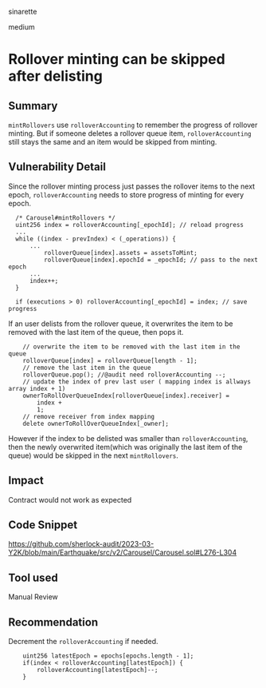 sinarette

medium

# Rollover minting can be skipped after delisting

## Summary
`mintRollovers` use `rolloverAccounting` to remember the progress of rollover minting. But if someone deletes a rollover queue item, `rolloverAccounting` still stays the same and an item would be skipped from minting.

## Vulnerability Detail
Since the rollover minting process just passes the rollover items to the next epoch, `rolloverAccounting` needs to store progress of minting for every epoch.
```solidity
  /* Carousel#mintRollovers */
  uint256 index = rolloverAccounting[_epochId]; // reload progress
  ...
  while ((index - prevIndex) < (_operations)) {
      ...
          rolloverQueue[index].assets = assetsToMint;
          rolloverQueue[index].epochId = _epochId; // pass to the next epoch
      ...
      index++;
  }

  if (executions > 0) rolloverAccounting[_epochId] = index; // save progress
```

If an user delists from the rollover queue, it overwrites the item to be removed with the last item of the queue, then pops it.
```solidity
    // overwrite the item to be removed with the last item in the queue
    rolloverQueue[index] = rolloverQueue[length - 1];
    // remove the last item in the queue
    rolloverQueue.pop(); //@audit need rolloverAccounting --;
    // update the index of prev last user ( mapping index is allways array index + 1)
    ownerToRollOverQueueIndex[rolloverQueue[index].receiver] =
        index +
        1;
    // remove receiver from index mapping
    delete ownerToRollOverQueueIndex[_owner];
```

However if the index to be delisted was smaller than `rolloverAccounting`, then the newly overwrited item(which was originally the last item of the queue) would be skipped in the next `mintRollovers`.

## Impact

Contract would not work as expected

## Code Snippet
https://github.com/sherlock-audit/2023-03-Y2K/blob/main/Earthquake/src/v2/Carousel/Carousel.sol#L276-L304

## Tool used

Manual Review

## Recommendation
Decrement the `rolloverAccounting` if needed.
```solidity
    uint256 latestEpoch = epochs[epochs.length - 1];
    if(index < rolloverAccounting[latestEpoch]) {
        rolloverAccounting[latestEpoch]--;
    }
```

